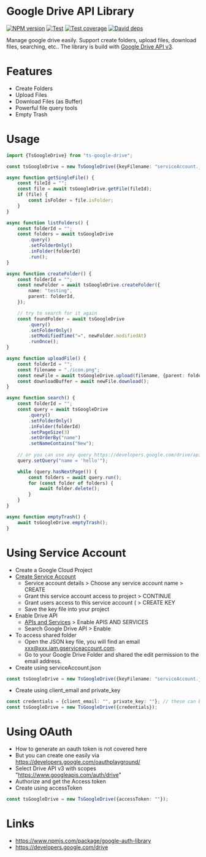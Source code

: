 # Google Drive API Library #

[![NPM version][npm-image]][npm-url]
[![Test][github-action-image]][github-action-url]
[![Test coverage][codecov-image]][codecov-url]
[![David deps][david-image]][david-url]

[npm-image]: https://img.shields.io/npm/v/ts-google-drive.svg
[npm-url]: https://npmjs.org/package/ts-google-drive
[github-action-image]: https://github.com/terence410/ts-google-drive/workflows/Testing/badge.svg
[github-action-url]: https://github.com/terence410/ts-google-drive/actions
[codecov-image]: https://img.shields.io/codecov/c/github/terence410/ts-google-drive.svg?style=flat-square
[codecov-url]: https://codecov.io/gh/terence410/ts-google-drive
[david-image]: https://img.shields.io/david/terence410/ts-google-drive.svg?style=flat-square
[david-url]: https://david-dm.org/terence410/ts-google-drive

Manage google drive easily. Support create folders, upload files, download files, searching, etc..
The library is build with [Google Drive API v3](https://developers.google.com/drive/api/v3/about-sdk).

# Features

- Create Folders
- Upload Files
- Download Files (as Buffer)
- Powerful file query tools
- Empty Trash

# Usage
```typescript
import {TsGoogleDrive} from "ts-google-drive";

const tsGoogleDrive = new TsGoogleDrive({keyFilename: "serviceAccount.json"});

async function getSingleFile() {
    const fileId = "";
    const file = await tsGoogleDrive.getFile(fileId);
    if (file) {
        const isFolder = file.isFolder;
    } 
}

async function listFolders() {
    const folderId = "";
    const folders = await tsGoogleDrive
        .query()
        .setFolderOnly()
        .inFolder(folderId)
        .run();
}

async function createFolder() {
    const folderId = "";
    const newFolder = await tsGoogleDrive.createFolder({
        name: "testing",
        parent: folderId,
    });

    // try to search for it again
    const foundFolder = await tsGoogleDrive
        .query()
        .setFolderOnly()
        .setModifiedTime("=", newFolder.modifiedAt)
        .runOnce();
}

async function uploadFile() {
    const folderId = "";
    const filename = "./icon.png";
    const newFile = await tsGoogleDrive.upload(filename, {parent: folderId});
    const downloadBuffer = await newFile.download();
}

async function search() {
    const folderId = "";
    const query = await tsGoogleDrive
        .query()
        .setFolderOnly()
        .inFolder(folderId)
        .setPageSize(3)
        .setOrderBy("name")
        .setNameContains("New");
    
    // or you can use any query https://developers.google.com/drive/api/v3/search-files
    query.setQuery("name = 'hello'");

    while (query.hasNextPage()) {
        const folders = await query.run();
        for (const folder of folders) {
            await folder.delete();
        }
    }
}

async function emptyTrash() {
    await tsGoogleDrive.emptyTrash();
}
```

# Using Service Account

- Create a Google Cloud Project
- [Create Service Account](https://console.cloud.google.com/iam-admin/serviceaccounts/create)
    - Service account details > Choose any service account name > CREATE
    - Grant this service account access to project > CONTINUE
    - Grant users access to this service account ( > CREATE KEY
    - Save the key file into your project
- Enable Drive API
    -  [APIs and Services](https://console.cloud.google.com/apis/dashboard) > Enable APIS AND SERVICES 
    - Search Google Drive API > Enable
- To access shared folder 
    - Open the JSON key file, you will find an email xxx@xxx.iam.gserviceaccount.com. 
    - Go to your Google Drive Folder and shared the edit permission to the email address.
- Create using serviceAccount.json
```typescript
const tsGoogleDrive = new TsGoogleDrive({keyFilename: "serviceAccount.json"});
```
- Create using client_email and private_key
```typescript
const credentials = {client_email: "", private_key: ""}; // these can be found inside the json file
const tsGoogleDrive = new TsGoogleDrive({credentials});
```

# Using OAuth
- How to generate an oauth token is not covered here
- But you can create one easily via https://developers.google.com/oauthplayground/
- Select Drive API v3 with scopes "https://www.googleapis.com/auth/drive"
- Authorize and get the Access token
- Create using accessToken
```typescript
const tsGoogleDrive = new TsGoogleDrive({accessToken: ""});
```

# Links
- https://www.npmjs.com/package/google-auth-library
- https://developers.google.com/drive
